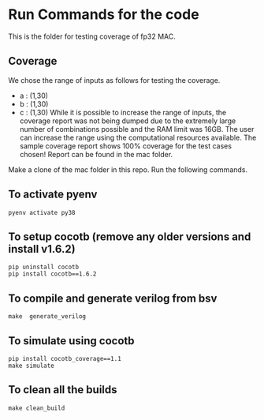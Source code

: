 # Run Commands for the code
This is the folder for testing coverage of fp32 MAC.

## Coverage
We chose the range of inputs as follows for testing the coverage.
- a : (1,30)
- b : (1,30)
- c : (1,30)
While it is possible to increase the range of inputs, the coverage report was not being dumped due to the extremely large number of combinations possible and the RAM limit was 16GB.
The user can increase the range using the computational resources available.
The sample coverage report shows 100% coverage for the test cases chosen! Report can be found in the mac folder.

Make a clone of the mac folder in this repo. Run the following commands.
## To activate pyenv

```
pyenv activate py38
```

## To setup cocotb (remove any older versions and install v1.6.2)
```
pip uninstall cocotb
pip install cocotb==1.6.2
```

## To compile and generate verilog from bsv

```
make  generate_verilog
```

## To simulate using cocotb
```
pip install cocotb_coverage==1.1
make simulate 
```

## To clean all the builds
```
make clean_build
```
